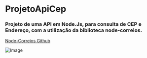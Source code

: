 # ProjetoApiCep

### Projeto de uma API em Node.Js, para consulta de CEP e Endereço, com a utilização da biblioteca node-correios.

[Node-Correios Github](https://github.com/vitorleal/node-correios)

![Image](https://i.imgur.com/RuMirSU.png)
